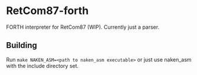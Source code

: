 # RetCom87-forth
FORTH interpreter for RetCom87 (WIP).  Currently just a parser.

## Building

Run `make NAKEN_ASM=<path to naken_asm executable>` or just use naken_asm with the include directory set.
